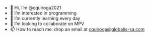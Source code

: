 - 👋 Hi, I’m @cquiroga2021
- 👀 I’m interested in programming
- 🌱 I’m currently learning every day
- 💞️ I’m looking to collaborate on MPV 
- 📫 How to reach me: drop an email at cquiroga@globalis-sa.com

<!---
cquiroga2021/cquiroga2021 is a ✨ special ✨ repository because its `README.md` (this file) appears on your GitHub profile.
You can click the Preview link to take a look at your changes.
--->
